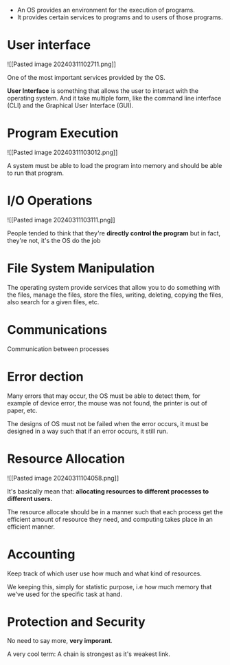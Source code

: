 
- An OS provides an environment for the execution of programs.
- It provides certain services to programs and to users of those programs.
# User interface

![[Pasted image 20240311102711.png]]

One of the most important services provided by the OS.

**User Interface** is something that allows the user to interact with the operating system. And it take multiple form, like the command line interface (CLI) and the Graphical User Interface (GUI). 

# Program Execution

![[Pasted image 20240311103012.png]]

A system must be able to load the program into memory and should be able to run that program. 

# I/O Operations

![[Pasted image 20240311103111.png]]

People tended to think that they're **directly control the program** but in fact, they're not, it's the OS do the job

# File System Manipulation

The operating system provide services that allow you to do something with the files, manage the files, store the files, writing, deleting, copying the files, also search for a given files, etc.

# Communications

Communication between processes

# Error dection

Many errors that may occur, the OS must be able to detect them, for example of device error, the mouse was not found, the printer is out of paper, etc. 

The designs of OS must not be failed when the error occurs, it must be designed in a way such that if an error occurs, it still run.

# Resource Allocation

![[Pasted image 20240311104058.png]]

It's basically mean that: **allocating resources to different processes to different users.**

The resource allocate should be in a manner such that each process get the efficient amount of resource they need, and computing takes place in an efficient manner. 

# Accounting

Keep track of which user use how much and what kind of resources.

We keeping this, simply for statistic purpose, i.e how much memory that we've used for the specific task at hand. 
# Protection and Security

No need to say more, **very imporant**.

A very cool term: A chain is strongest as it's weakest link.

